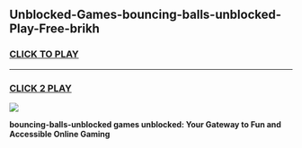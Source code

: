 
## Unblocked-Games-bouncing-balls-unblocked-Play-Free-brikh
<h3>
<a href="https://premium76.site?title=bouncing-balls-unblocked&ref=18A1">CLICK TO PLAY</a></h3>
<hr>

<h3>
<a href="https://premium76.site?title=bouncing-balls-unblocked&ref=18A1">CLICK 2 PLAY</a>
  
</h3>

<a href="https://premium76.site?title=bouncing-balls-unblocked&ref=18A1"><img src="https://clearcache.store/games.png"></a>


**bouncing-balls-unblocked games unblocked: Your Gateway to Fun and Accessible Online Gaming**
